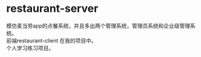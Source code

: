 # restaurant-server 
模仿麦当劳app的点餐系统，并且多出两个管理系统，管理员系统和企业级管理系统。
<br>前端restaurant-client 在我的项目中。
<br>个人学习练习项目。
